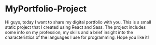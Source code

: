 # MyPortfolio-Project
Hi guys, today I want to share my digital portfolio with you. This is a small static project that I created using React and Sass. 
The project includes some info on my profession, my skills and a brief insight into the characteristics of the languages I use for programming. 
Hope you like it!

